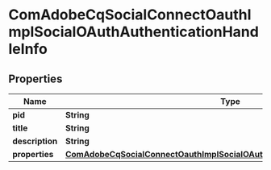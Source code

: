 

# ComAdobeCqSocialConnectOauthImplSocialOAuthAuthenticationHandleInfo

## Properties

Name | Type | Description | Notes
------------ | ------------- | ------------- | -------------
**pid** | **String** |  |  [optional]
**title** | **String** |  |  [optional]
**description** | **String** |  |  [optional]
**properties** | [**ComAdobeCqSocialConnectOauthImplSocialOAuthAuthenticationHandleProperties**](ComAdobeCqSocialConnectOauthImplSocialOAuthAuthenticationHandleProperties.md) |  |  [optional]



